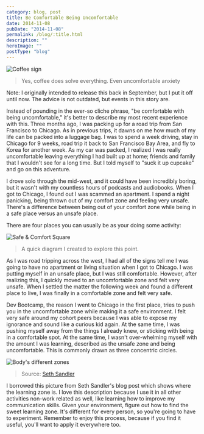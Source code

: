 ```yaml
---
category: blog, post
title: Be Comfortable Being Uncomfortable
date: 2014-11-08
pubDate: "2014-11-08"
permalink: /blog/:title.html
description: ""
heroImage: ""
postType: "blog"
---
```


![Coffee sign](https://static1.squarespace.com/static/512515d2e4b08a76159c79b3/t/5418fde3e4b0fa4ecac21fe1/1410924022610/2014-09-14+12.26.19.jpg?format=2500w)

> Yes, coffee does solve everything. Even uncomfortable anxiety

Note: I originally intended to release this back in September, but I put it off until now. The advice is not outdated, but events in this story are.

Instead of pounding in the ever-so cliche phrase, "be comfortable with being uncomfortable," it's better to describe my most recent experience with this. Three months ago, I was packing up for a road trip from San Francisco to Chicago. As in previous trips, it dawns on me how much of my life can be packed into a luggage bag. I was to spend a week driving, stay in Chicago for 9 weeks, road trip it back to San Francisco Bay Area, and fly to Korea for another week. As my car was packed, I realized I was really uncomfortable leaving everything I had built up at home; friends and family that I wouldn't see for a long time. But I told myself to "suck it up cupcake" and go on this adventure.

I drove solo through the mid-west, and it could have been incredibly boring, but it wasn't with my countless hours of podcasts and audiobooks. When I got to Chicago, I found out I was scammed an apartment. I spend a night panicking, being thrown out of my comfort zone and feeling very unsafe. There's a difference between being out of your comfort zone while being in a safe place versus an unsafe place.

There are four places you can usually be as your doing some activity:

![Safe & Comfort Square](https://static1.squarespace.com/static/512515d2e4b08a76159c79b3/t/545f0721e4b0d7f501115cb6/1415513893522/?format=1500w)

> A quick diagram I created to explore this point.

As I was road tripping across the west, I had all of the signs tell me I was going to have no apartment or living situation when I got to Chicago. I was putting myself in an unsafe place, but I was still comfortable. However, after realizing this, I quickly moved to an uncomfortable zone and felt very unsafe. When I settled the matter the following week and found a different place to live, I was finally in a comfortable zone and felt very safe.

Dev Bootcamp, the reason I went to Chicago in the first place, tries to push you in the uncomfortable zone while making it a safe environment. I felt very safe around my cohort peers because I was able to expose my ignorance and sound like a curious kid again. At the same time, I was pushing myself away from the things I already knew, or sticking with being in a comfortable spot. At the same time, I wasn't over-whelming myself with the amount I was learning, described as the unsafe zone and being uncomfortable. This is commonly drawn as three concentric circles.

![Body's different zones](https://static1.squarespace.com/static/512515d2e4b08a76159c79b3/t/545f0990e4b047a3e782310a/1415514513135/?format=1000w)

> Source: [Seth Sandler](https://sethsandler.com/productivity/3-zones/)

I borrowed this picture from Seth Sandler's blog post which shows where the learning zone is. I love this description because I use it in all other activities non-work related as well, like learning how to improve my communication skills. Given your environment, figure out how to find the sweet learning zone. It's different for every person, so you're going to have to experiment. Remember to enjoy this process, because if you find it useful, you'll want to apply it everywhere too.
